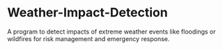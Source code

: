 # Weather-Impact-Detection
A program to detect impacts of extreme weather events like floodings or wildfires for risk management and emergency response.
